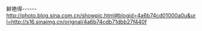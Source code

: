 鲜艳得------
http://photo.blog.sina.com.cn/showpic.html#blogid=4a6b74cd01000a0u&url=http://s16.sinaimg.cn/orignal/4a6b74cdb71dbb27f440f
